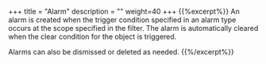+++
title = "Alarm"
description = ""
weight=40
+++
{{%excerpt%}}
An alarm is created when the trigger condition specified in an alarm
type occurs at the scope specified in the filter. The alarm is
automatically cleared when the clear condition for the object is triggered.

Alarms can also be dismissed or deleted as needed.
{{%/excerpt%}}
